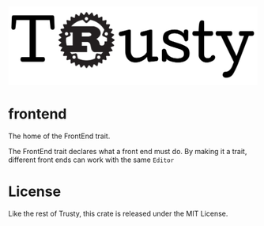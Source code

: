 ![Trusty Logo](https://raw.githubusercontent.com/trusty-editor/design/master/trusty.png)

# frontend
The home of the FrontEnd trait.

The FrontEnd trait declares what a front end must do. By making it a trait, different front ends can work with the same `Editor`

# License
Like the rest of Trusty, this crate is released under the MIT License.

